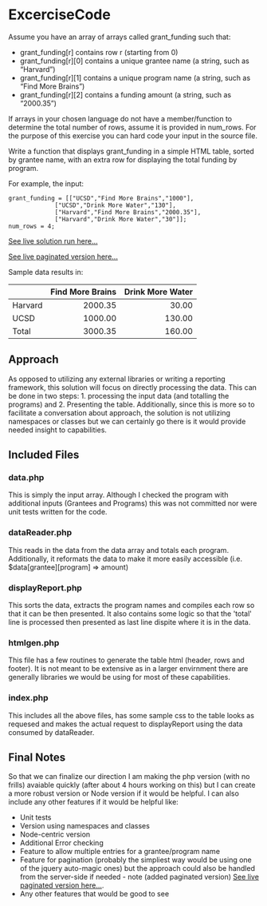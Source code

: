 # ExcerciseCode

Assume you have an array of arrays called grant_funding such that:

* grant_funding[r] contains row r (starting from 0)
* grant_funding[r][0] contains a unique grantee name (a string, such as “Harvard”)
* grant_funding[r][1] contains a unique program name (a string, such as “Find More Brains”)
* grant_funding[r][2] contains a funding amount (a string, such as “2000.35”)

If arrays in your chosen language do not have a member/function to determine the total number of rows, assume it is provided in num_rows. For the purpose of this exercise you can hard code your input in the source file. 

Write a function that displays grant_funding in a simple HTML table, sorted by grantee name, with an extra row for displaying the total funding by program.

For example, the input:

	grant_funding = [["UCSD","Find More Brains","1000"],
                 ["UCSD","Drink More Water","130"],
                 ["Harvard","Find More Brains","2000.35"],
                 ["Harvard","Drink More Water","30"]];
	num_rows = 4;

[See live solution run here...](http://kimler.com/ExerciseCode "Live version")

[See live paginated version here...](http://kimler.com/ExerciseCode/version2 "paginated version")

Sample data results in:

|                    | Find More Brains  | Drink More Water  |
| :------------------|------------------:|------------------:|
| Harvard            | 2000.35	         |            30.00  |
| UCSD               | 1000.00           |           130.00  |
| Total              | 3000.35           |   160.00          |

## Approach

As opposed to utilizing any external libraries or writing a reporting framework, this solution will focus on directly processing the data. This can be done in two steps: 1. processing the input data (and totalling the programs) and 2. Presenting the table. Additionally, since this is more so to facilitate a conversation about approach, the solution is not utilizing namespaces or classes but we can certainly go there is it would provide needed insight to capabilities.

## Included Files

### data.php 
This is simply the input array. Although I checked the program with additional inputs (Grantees and Programs) this was not committed nor were unit tests written for the code.

### dataReader.php 
This reads in the data from the data array and totals each program. Additionally, it reformats the data to make it more easily accessible (i.e. $data[grantee][program] => amount) 

### displayReport.php
This sorts the data, extracts the program names and compiles each row so that it can be then presented. It also contains some logic so that the 'total' line is processed then presented as last line dispite where it is in the data.

### htmlgen.php 
This file has a few routines to generate the table html (header, rows and footer). It is not meant to be extensive as in a larger envirnment there are generally libraries we would be using for most of these capabilities.

### index.php
This includes all the above files, has some sample css to the table looks as requesed and makes the actual request to displayReport using the data consumed by dataReader.

## Final Notes

So that we can finalize our direction I am making the php version (with no frills) avaiable quickly (after about 4 hours working on this) but I can create a more robust version or Node version if it would be helpful. I can also include any other features if it would be helpful like:

* Unit tests
* Version using namespaces and classes 
* Node-centric version
* Additional Error checking
* Feature to allow multiple entries for a grantee/program name 
* Feature for pagination (probably the simpliest way would be using one of the jquery auto-magic ones) but the approach could also be handled from the server-side if needed - note (added paginated version) [See live paginated version here...](http://kimler.com/ExerciseCode/version2 "paginated version").
* Any other features that would be good to see


